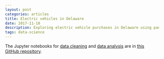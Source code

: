 ```yaml
---
layout: post
categories: articles
title: Electric vehicles in Delaware
date: 2017-11-10
description: Exploring electric vehicle purchases in Delaware using pandas and folium
tags: data-science
---
```




The Jupyter notebooks for [data cleaning](http://nbviewer.jupyter.org/github/petermattia/Delaware-EVs/blob/master/Electric%20vehicles%20in%20Delaware%20-%20Data%20cleaning.ipynb?flush_cache=true)
and [data analysis](http://nbviewer.jupyter.org/github/petermattia/Delaware-EVs/blob/master/Electric%20vehicles%20in%20Delaware%20-%20Data%20analysis.ipynb?flush_cache=true)
are in [this GitHub repository](https://github.com/petermattia/Delaware-EVs).

